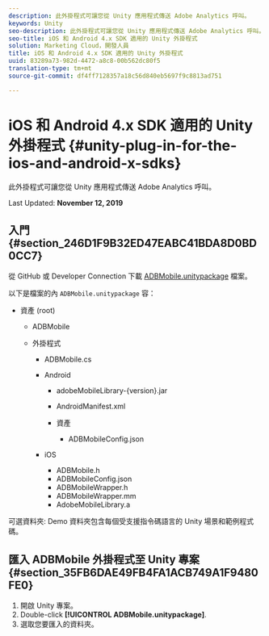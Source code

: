 ```yaml
---
description: 此外掛程式可讓您從 Unity 應用程式傳送 Adobe Analytics 呼叫。
keywords: Unity
seo-description: 此外掛程式可讓您從 Unity 應用程式傳送 Adobe Analytics 呼叫。
seo-title: iOS 和 Android 4.x SDK 適用的 Unity 外掛程式
solution: Marketing Cloud，開發人員
title: iOS 和 Android 4.x SDK 適用的 Unity 外掛程式
uuid: 83289a73-982d-4472-a8c8-00b562dc80f5
translation-type: tm+mt
source-git-commit: df4ff7128357a18c56d840eb5697f9c8813ad751

---
```



# iOS 和 Android 4.x SDK 適用的 Unity 外掛程式 {#unity-plug-in-for-the-ios-and-android-x-sdks}

此外掛程式可讓您從 Unity 應用程式傳送 Adobe Analytics 呼叫。

Last Updated: **November 12, 2019**

## 入門 {#section_246D1F9B32ED47EABC41BDA8D0BD0CC7}

從 GitHub 或 Developer Connection 下載 [ADBMobile.unitypackage](https://github.com/Adobe-Marketing-Cloud/mobile-services/releases) 檔案。

以下是檔案的內 `ADBMobile.unitypackage` 容：

* 資產 (root)

   * ADBMobile

   * 外掛程式

      * ADBMobile.cs
      * Android

         * adobeMobileLibrary-{version}.jar
         * AndroidManifest.xml
         * 資產

            * ADBMobileConfig.json
      * iOS

         * ADBMobile.h
         * ADBMobileConfig.json
         * ADBMobileWrapper.h
         * ADBMobileWrapper.mm
         * AdobeMobileLibrary.a


可選資料夾: Demo 資料夾包含每個受支援指令碼語言的 Unity 場景和範例程式碼。

## 匯入 ADBMobile 外掛程式至 Unity 專案 {#section_35FB6DAE49FB4FA1ACB749A1F9480FE0}

1. 開啟 Unity 專案。
1. Double-click **[!UICONTROL ADBMobile.unitypackage]**.
1. 選取您要匯入的資料夾。

